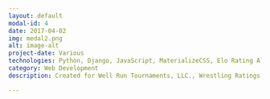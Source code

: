 ```yaml
---
layout: default
modal-id: 4
date: 2017-04-02
img: medal2.png
alt: image-alt
project-date: Various 
technologies: Python, Django, JavaScript, MaterializeCSS, Elo Rating Algorithm, REST API, machine learning, genetic algorithms, Stripe API, AJAX
category: Web Development
description: Created for Well Run Tournaments, LLC., Wrestling Ratings is full-fledged wrestling event management software. It features custom weight-adjusted Elo rating algorithm for ranking wrestlers, REST APIs for consumption by mobile apps, autocomplete search functionality, and payment processing for end users. It uses genetic algorithms to optimize the matchmaking algorithm for pairing wrestlers (using the weight-adjusted Elo rating as one of several inputs) in <a href="https://www.chess.com/blog/News/welcome-to-the-arena-a-new-kind-of-chess-tournament">"arena" style tournaments</a>.

---
```

